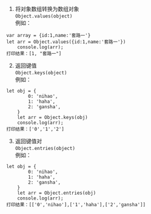 1. 将对象数组转换为数组对象  
`Object.values(object)`  
例如：  
```
var array = {id:1,name:'套路一'}  
let arr = Object.values({id:1,name:'套路一'})
    console.log(arr);  
打印结果：[1, "套路一"]
```
2. 返回键值  
`Object.keys(object)`  
例如：  
```
let obj = {
        0: 'nihao',
        1: 'haha',
        2: 'gansha',
    }
    let arr = Object.keys(obj)
    console.log(arr);
打印结果：['0','1','2']
```
3. 返回键值对  
`Object.entries(object)`  
例如：  
```
let obj = {
        0: 'nihao',
        1: 'haha',
        2: 'gansha',
    }
    let arr = Object.entries(obj)
    console.log(arr);
打印结果：[['0','nihao'],['1','haha'],['2','gansha']]
```
